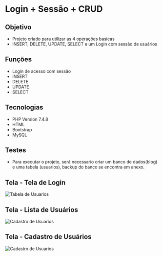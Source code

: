 # Login + Sessão + CRUD <br>

## Objetivo
* Projeto criado para utilizar as 4 operações basicas
* INSERT, DELETE, UPDATE, SELECT e um Login com sessão de usuários<br>

## Funções

* Login de acesso com sessão<br>
* INSERT<br>
* DELETE<br>
* UPDATE<br>
* SELECT


## Tecnologias

* PHP Version 7.4.8<br>
* HTML<br>
* Bootstrap<br>
* MySQL

## Testes<br>

* Para executar o projeto, será necessario criar um banco de dados(blog) e uma tabela (usuarios), backup do banco se encontra em anexo.

## Tela - Tela de Login

![Tabela de Usuarios](https://github.com/victorvaz001/ProjetosPHP/blob/master/Login-Crud-Sess%C3%A3o/login.jpg)

## Tela - Lista de Usuários

![Cadastro de Usuarios](https://github.com/victorvaz001/ProjetosPHP/blob/master/Login-Crud-Sess%C3%A3o/tabela.jpg)

## Tela - Cadastro de Usuários

![Cadastro de Usuarios](https://github.com/victorvaz001/ProjetosPHP/blob/master/Login-Crud-Sess%C3%A3o/registro.jpg)



